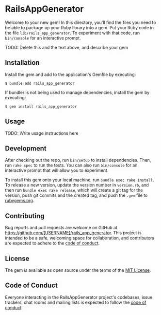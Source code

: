 # RailsAppGenerator

Welcome to your new gem! In this directory, you'll find the files you need to be able to package up your Ruby library into a gem. Put your Ruby code in the file `lib/rails_app_generator`. To experiment with that code, run `bin/console` for an interactive prompt.

TODO: Delete this and the text above, and describe your gem

## Installation

Install the gem and add to the application's Gemfile by executing:

    $ bundle add rails_app_generator

If bundler is not being used to manage dependencies, install the gem by executing:

    $ gem install rails_app_generator

## Usage

TODO: Write usage instructions here

## Development

After checking out the repo, run `bin/setup` to install dependencies. Then, run `rake spec` to run the tests. You can also run `bin/console` for an interactive prompt that will allow you to experiment.

To install this gem onto your local machine, run `bundle exec rake install`. To release a new version, update the version number in `version.rb`, and then run `bundle exec rake release`, which will create a git tag for the version, push git commits and the created tag, and push the `.gem` file to [rubygems.org](https://rubygems.org).

## Contributing

Bug reports and pull requests are welcome on GitHub at https://github.com/[USERNAME]/rails_app_generator. This project is intended to be a safe, welcoming space for collaboration, and contributors are expected to adhere to the [code of conduct](https://github.com/[USERNAME]/rails_app_generator/blob/master/CODE_OF_CONDUCT.md).

## License

The gem is available as open source under the terms of the [MIT License](https://opensource.org/licenses/MIT).

## Code of Conduct

Everyone interacting in the RailsAppGenerator project's codebases, issue trackers, chat rooms and mailing lists is expected to follow the [code of conduct](https://github.com/[USERNAME]/rails_app_generator/blob/master/CODE_OF_CONDUCT.md).
